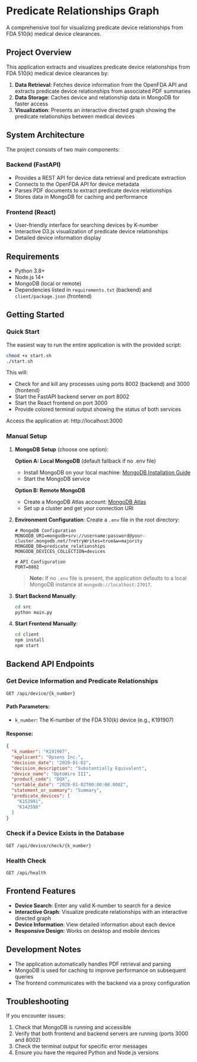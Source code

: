 # Predicate Relationships Graph

A comprehensive tool for visualizing predicate device relationships from FDA 510(k) medical device clearances.

## Project Overview

This application extracts and visualizes predicate device relationships from FDA 510(k) medical device clearances by:

1. **Data Retrieval**: Fetches device information from the OpenFDA API and extracts predicate device relationships from associated PDF summaries
2. **Data Storage**: Caches device and relationship data in MongoDB for faster access
3. **Visualization**: Presents an interactive directed graph showing the predicate relationships between medical devices

## System Architecture

The project consists of two main components:

### Backend (FastAPI)
- Provides a REST API for device data retrieval and predicate extraction
- Connects to the OpenFDA API for device metadata
- Parses PDF documents to extract predicate device relationships
- Stores data in MongoDB for caching and performance

### Frontend (React)
- User-friendly interface for searching devices by K-number
- Interactive D3.js visualization of predicate device relationships
- Detailed device information display

## Requirements

- Python 3.8+
- Node.js 14+
- MongoDB (local or remote)
- Dependencies listed in `requirements.txt` (backend) and `client/package.json` (frontend)

## Getting Started

### Quick Start

The easiest way to run the entire application is with the provided script:

```bash
chmod +x start.sh
./start.sh
```

This will:
- Check for and kill any processes using ports 8002 (backend) and 3000 (frontend)
- Start the FastAPI backend server on port 8002
- Start the React frontend on port 3000
- Provide colored terminal output showing the status of both services

Access the application at: http://localhost:3000

### Manual Setup

1. **MongoDB Setup** (choose one option):

   **Option A: Local MongoDB** (default fallback if no .env file)
   - Install MongoDB on your local machine: [MongoDB Installation Guide](https://docs.mongodb.com/manual/installation/)
   - Start the MongoDB service
   
   **Option B: Remote MongoDB**
   - Create a MongoDB Atlas account: [MongoDB Atlas](https://www.mongodb.com/cloud/atlas)
   - Set up a cluster and get your connection URI

2. **Environment Configuration**:
   Create a `.env` file in the root directory:
   ```
   # MongoDB Configuration
   MONGODB_URI=mongodb+srv://username:password@your-cluster.mongodb.net/?retryWrites=true&w=majority
   MONGODB_DB=predicate_relationships
   MONGODB_DEVICES_COLLECTION=devices
   
   # API Configuration
   PORT=8002
   ```

   > **Note:** If no `.env` file is present, the application defaults to a local MongoDB instance at `mongodb://localhost:27017`.

3. **Start Backend Manually**:
   ```bash
   cd src
   python main.py
   ```

4. **Start Frontend Manually**:
   ```bash
   cd client
   npm install
   npm start
   ```

## Backend API Endpoints

### Get Device Information and Predicate Relationships

```
GET /api/device/{k_number}
```

#### Path Parameters:
- `k_number`: The K-number of the FDA 510(k) device (e.g., K191907)

#### Response:
```json
{
  "k_number": "K191907",
  "applicant": "Opsens Inc.",
  "decision_date": "2020-01-02",
  "decision_description": "Substantially Equivalent",
  "device_name": "OptoWire III",
  "product_code": "DQX",
  "sortable_date": "2020-01-02T00:00:00.000Z",
  "statement_or_summary": "Summary",
  "predicate_devices": [
    "K152991",
    "K142598"
  ]
}
```

### Check if a Device Exists in the Database

```
GET /api/device/check/{k_number}
```

### Health Check

```
GET /api/health
```

## Frontend Features

- **Device Search**: Enter any valid K-number to search for a device
- **Interactive Graph**: Visualize predicate relationships with an interactive directed graph
- **Device Information**: View detailed information about each device
- **Responsive Design**: Works on desktop and mobile devices

## Development Notes

- The application automatically handles PDF retrieval and parsing
- MongoDB is used for caching to improve performance on subsequent queries
- The frontend communicates with the backend via a proxy configuration

## Troubleshooting

If you encounter issues:
1. Check that MongoDB is running and accessible
2. Verify that both frontend and backend servers are running (ports 3000 and 8002)
3. Check the terminal output for specific error messages
4. Ensure you have the required Python and Node.js versions 
